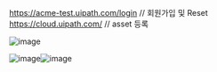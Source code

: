 
https://acme-test.uipath.com/login // 회원가입 및 Reset 
https://cloud.uipath.com/ // asset 등록 

![image](https://github.com/jaegyuyoo/automation/assets/57005741/deb1545e-c62a-4553-9e1f-c7209e4dcd79)


![image](https://github.com/jaegyuyoo/automation/assets/57005741/a26fc13f-e33d-45d4-9ab1-89857a5f809f)![image](https://github.com/jaegyuyoo/automation/assets/57005741/e2f054ad-e555-4e75-906b-f46450203878)